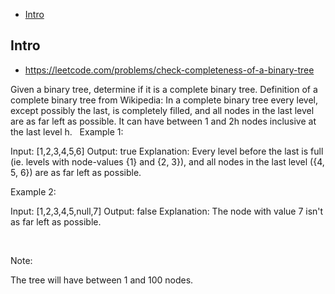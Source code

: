 - [Intro](#intro)

## Intro

- https://leetcode.com/problems/check-completeness-of-a-binary-tree

Given a binary tree, determine if it is a complete binary tree.
Definition of a complete binary tree from Wikipedia:
In a complete binary tree every level, except possibly the last, is completely filled, and all nodes in the last level are as far left as possible. It can have between 1 and 2h nodes inclusive at the last level h.
 
Example 1:


Input: [1,2,3,4,5,6]
Output: true
Explanation: Every level before the last is full (ie. levels with node-values {1} and {2, 3}), and all nodes in the last level ({4, 5, 6}) are as far left as possible.


Example 2:


Input: [1,2,3,4,5,null,7]
Output: false
Explanation: The node with value 7 isn't as far left as possible.

 

Note:

The tree will have between 1 and 100 nodes.

